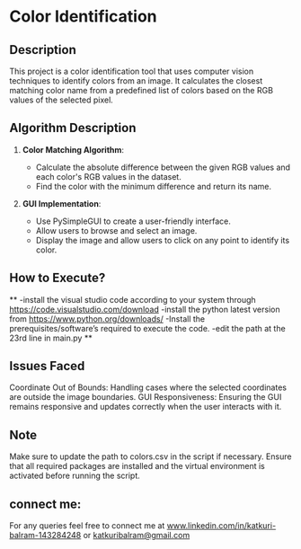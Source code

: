 # Color Identification

## Description
This project is a color identification tool that uses computer vision techniques to identify colors from an image. It calculates the closest matching color name from a predefined list of colors based on the RGB values of the selected pixel.

## Algorithm Description
1. **Color Matching Algorithm**: 
   - Calculate the absolute difference between the given RGB values and each color's RGB values in the dataset.
   - Find the color with the minimum difference and return its name.

2. **GUI Implementation**:
   - Use PySimpleGUI to create a user-friendly interface.
   - Allow users to browse and select an image.
   - Display the image and allow users to click on any point to identify its color.

## How to Execute?
**
-install the visual studio code according to your system through https://code.visualstudio.com/download
-install the python latest version from https://www.python.org/downloads/
-Install the prerequisites/software’s required to execute the code.
-edit the path at the 23rd line in main.py **

## Issues Faced
Coordinate Out of Bounds: Handling cases where the selected coordinates are outside the image boundaries.
GUI Responsiveness: Ensuring the GUI remains responsive and updates correctly when the user interacts with it.

## Note
Make sure to update the path to colors.csv in the script if necessary.
Ensure that all required packages are installed and the virtual environment is activated before running the script.

## connect me:

For any queries feel free to connect me at www.linkedin.com/in/katkuri-balram-143284248 or katkuribalram@gmail.com

